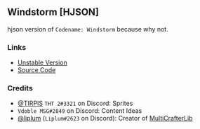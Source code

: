 ## Windstorm [HJSON]

hjson version of `Codename: Windstorm` because why not.

### Links

- [Unstable Version](https://github.com/driftheque/WindstormHJSON/actions)
- [Source Code](https://github.com/driftheque/WindstormHJSON/archive/refs/heads/main.zip)

### Credits
- [@TIRPIS](https://github.com/tirpis) `THT 2#3321` on Discord: Sprites
- `Vdoble MSG#2849` on Discord: Content Ideas
- [@liplum](https://github.com/liplum) (`Liplum#2623` on Discord): Creator of [MultiCrafterLib](https://github.com/liplum/MultiCrafterLib)
